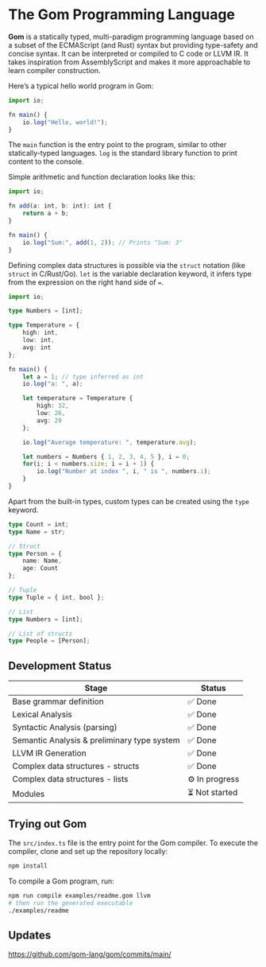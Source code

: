 # The Gom Programming Language

**Gom** is a statically typed, multi-paradigm programming language based on a subset of the ECMAScript (and Rust) syntax but providing type-safety and concise syntax. It can be interpreted or compiled to C code or LLVM IR. It takes inspiration from AssemblyScript and makes it more approachable to learn compiler construction.

Here’s a typical hello world program in Gom:

```ts
import io;

fn main() {
	io.log("Hello, world!");
}
```

The `main` function is the entry point to the program, similar to other statically-typed languages. `log` is the standard library function to print content to the console.

Simple arithmetic and function declaration looks like this:

```ts
import io;

fn add(a: int, b: int): int {
	return a + b;
}

fn main() {
	io.log("Sum:", add(1, 2)); // Prints "Sum: 3"
}
```

Defining complex data structures is possible via the `struct` notation (like `struct` in C/Rust/Go). `let` is the variable declaration keyword, it infers type from the expression on the right hand side of `=`.

```ts
import io;

type Numbers = [int];

type Temperature = {
	high: int,
	low: int,
	avg: int
};

fn main() {
	let a = 1; // type inferred as int
	io.log("a: ", a);

	let temperature = Temperature {
		high: 32,
		low: 26,
		avg: 29
	};

	io.log("Average temperature: ", temperature.avg);

	let numbers = Numbers { 1, 2, 3, 4, 5 }, i = 0;
	for(i; i < numbers.size; i = i + 1) {
		io.log("Number at index ", i, " is ", numbers.i);
	}
}
```

Apart from the built-in types, custom types can be created using the `type` keyword.

```ts
type Count = int;
type Name = str;

// Struct
type Person = {
	name: Name,
	age: Count
};

// Tuple
type Tuple = { int, bool };

// List
type Numbers = [int];

// List of structs
type People = [Person];
```

## Development Status

| Stage | Status |
| --- | --- |
| Base grammar definition | ✅ Done |
| Lexical Analysis | ✅ Done |
| Syntactic Analysis (parsing) | ✅ Done |
| Semantic Analysis & preliminary type system | ✅ Done |
| LLVM IR Generation | ✅ Done |
| Complex data structures - structs | ✅ Done |
| Complex data structures - lists | ⚙️ In progress |
| Modules | ⏳ Not started |

## Trying out Gom

The `src/index.ts` file is the entry point for the Gom compiler. To execute the compiler, clone and set up the repository locally:

```bash
npm install
```

To compile a Gom program, run:

```bash
npm run compile examples/readme.gom llvm
# then run the generated executable
./examples/readme
```

## Updates

https://github.com/gom-lang/gom/commits/main/